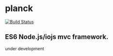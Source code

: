 # planck
[![Build Status](https://travis-ci.org/PinkaminaDianePie/planck.svg)](https://travis-ci.org/PinkaminaDianePie/planck)
## ES6 Node.js/iojs mvc framework.
under development
